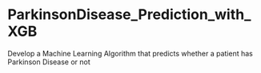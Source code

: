 # ParkinsonDisease_Prediction_with_XGB
Develop a Machine Learning Algorithm that predicts whether a patient has Parkinson Disease or not
